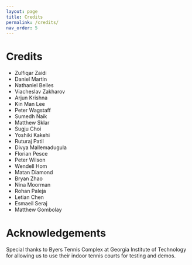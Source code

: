 ```yaml
---
layout: page
title: Credits
permalink: /credits/
nav_order: 5
---
```


# Credits

- Zulfiqar Zaidi
- Daniel Martin
- Nathaniel Belles
- Viacheslav Zakharov
- Arjun Krishna
- Kin Man Lee
- Peter Wagstaff
- Sumedh Naik
- Matthew Sklar
- Sugju Choi
- Yoshiki Kakehi
- Ruturaj Patil
- Divya Mallemadugula
- Florian Pesce
- Peter Wilson
- Wendell Hom
- Matan Diamond
- Bryan Zhao
- Nina Moorman
- Rohan Paleja
- Letian Chen
- Esmaeil Seraj
- Matthew Gombolay

# Acknowledgements

Special thanks to Byers Tennis Complex at Georgia Institute of Technology for allowing us to use their indoor tennis courts for testing and demos.